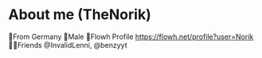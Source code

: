 # About me (TheNorik)
🚩From Germany
👦Male
🔵Flowh Profile https://flowh.net/profile?user=Norik
🙋‍♂️Friends @InvalidLenni, @benzyyt
